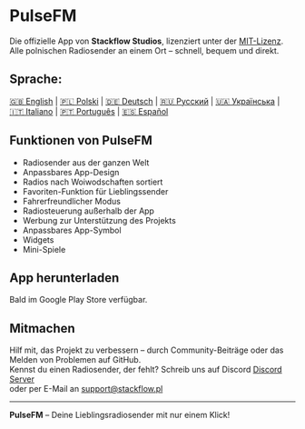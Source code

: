# PulseFM

Die offizielle App von **Stackflow Studios**, lizenziert unter der [MIT-Lizenz](LICENSE).  
Alle polnischen Radiosender an einem Ort – schnell, bequem und direkt.

## Sprache:

[🇬🇧 English](README.md) |
[🇵🇱 Polski](.github/README.pl.md) |
[🇩🇪 Deutsch](.github/README.de.md) |
[🇷🇺 Русский](.github/README.ru.md) |
[🇺🇦 Українська](.github/README.uk.md) |
[🇮🇹 Italiano](.github/README.it.md) |
[🇵🇹 Português](.github/README.pt.md) |
[🇪🇸 Español](.github/README.es.md)

## Funktionen von PulseFM

- Radiosender aus der ganzen Welt
- Anpassbares App-Design
- Radios nach Woiwodschaften sortiert
- Favoriten-Funktion für Lieblingssender
- Fahrerfreundlicher Modus
- Radiosteuerung außerhalb der App
- Werbung zur Unterstützung des Projekts
- Anpassbares App-Symbol
- Widgets
- Mini-Spiele

## App herunterladen

Bald im Google Play Store verfügbar.

## Mitmachen

Hilf mit, das Projekt zu verbessern – durch Community-Beiträge oder das Melden von Problemen auf GitHub.  
Kennst du einen Radiosender, der fehlt? Schreib uns auf Discord [Discord Server](https://discord.gg/MtPs7WXyJu)  
oder per E-Mail an [support@stackflow.pl](mailto:support@stackflow.pl)

---

**PulseFM** – Deine Lieblingsradiosender mit nur einem Klick!
